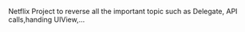 Netflix Project to reverse all the important topic such as Delegate, API 
calls,handing UIView,...

